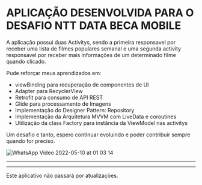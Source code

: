# APLICAÇÃO DESENVOLVIDA PARA O DESAFIO NTT DATA BECA MOBILE

A aplicação possui duas Activitys, sendo a primeira responsavel por receber uma lista de filmes populares semanal e uma segunda activity responsavel por receber mais informações de um determinado filme quando clicado.

Pude reforçar meus aprendizados em:

- viewBinding para recuperação de componentes de UI
- Adapter para RecyclerView
- Retrofit para consumo de API REST
- Glide para processamento de Imagens
- Implementação do Designer Pattern: Repository
- Implementação da Arquitetura MVVM com LiveData e coroutines
- Utilização da class Factory para instância da ViewModel nas activitys

Um desafio e tanto, espero continuar evoluindo e poder contribuir sempre quando for preciso.

![WhatsApp Video 2022-05-10 at 01 03 14](https://user-images.githubusercontent.com/87838461/167626243-868be232-b518-4117-93f3-eff135cd68d0.gif)



-----------------------------------------------------------------------------------------------------------
-----------------------------------------------------------------------------------------------------------
Este aplicativo não passará por atualizações.
